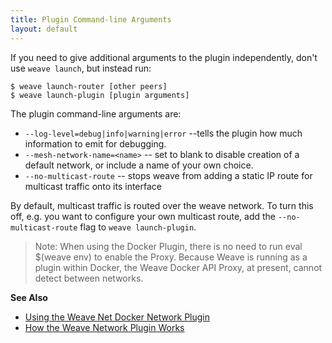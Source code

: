 ```yaml
---
title: Plugin Command-line Arguments
layout: default
---
```




If you need to give additional arguments to the plugin independently, don't
use `weave launch`, but instead run:

    $ weave launch-router [other peers]
    $ weave launch-plugin [plugin arguments]

The plugin command-line arguments are:

 * `--log-level=debug|info|warning|error` --tells the plugin
   how much information to emit for debugging.
 * `--mesh-network-name=<name>` -- set <name> to blank to disable creation
   of a default network, or include a name of your own choice.
 * `--no-multicast-route` -- stops weave from adding a static IP route for
   multicast traffic onto its interface

By default, multicast traffic is routed over the weave network.
To turn this off, e.g. you want to configure your own multicast
route, add the `--no-multicast-route` flag to `weave launch-plugin`.


>Note: When using the Docker Plugin, there is no need to run eval $(weave env) to enable the Proxy. Because Weave is running as a plugin within Docker, the Weave Docker API Proxy, at present, cannot detect between networks.  

**See Also**

 * [Using the Weave Net Docker Network Plugin](/site/plugin.md)
 * [How the Weave Network Plugin Works](/site/plugin/plugin-how-it-works.md)

